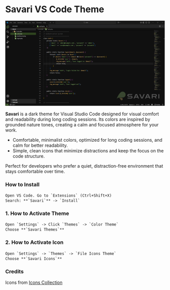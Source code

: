 # Savari VS Code Theme

![Savari Theme Preview](./screenshot.png)

**Savari** is a dark theme for Visual Studio Code designed for visual comfort and readability during long coding sessions. Its colors are inspired by grounded nature tones, creating a calm and focused atmosphere for your work.

- Comfortable, minimalist colors, optimized for long coding sessions, and calm for better readability.
- Simple, clean icons that minimize distractions and keep the focus on the code structure.

Perfect for developers who prefer a quiet, distraction-free environment that stays comfortable over time.

### How to Install

```
Open VS Code. Go to `Extensions` (Ctrl+Shift+X)
Search: **`Savari`** -> `Install`
```

### 1. How to Activate Theme

```
Open `Settings` -> Click `Themes` -> `Color Theme`
Choose **`Savari Themes`**
```

### 2. How to Activate Icon

```
Open `Settings` -> `Themes` -> `File Icons Theme`
Choose **`Savari Icons`**
```

### Credits

Icons from [Icons Collection](https://www.svgrepo.com/collection/chunk-16px-thick-interface-icons)
